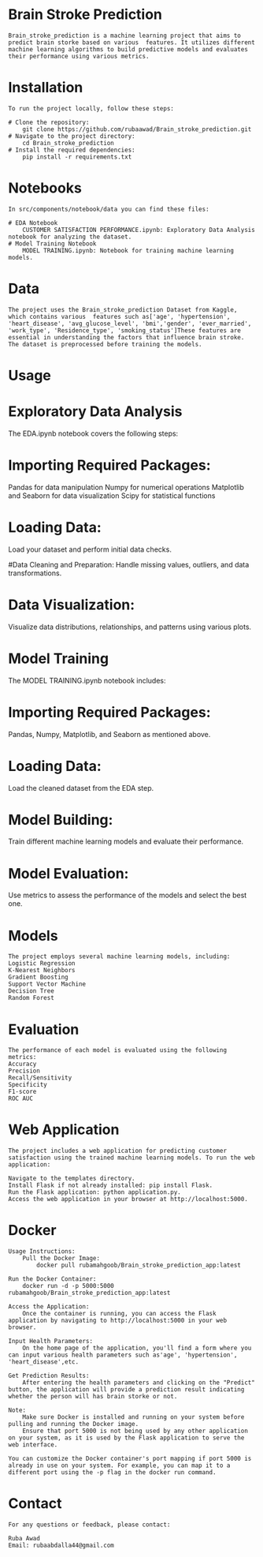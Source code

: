 # Brain Stroke Prediction
    Brain_stroke_prediction is a machine learning project that aims to predict brain storke based on various  features. It utilizes different machine learning algorithms to build predictive models and evaluates their performance using various metrics.


# Installation
    To run the project locally, follow these steps:

    # Clone the repository:
        git clone https://github.com/rubaawad/Brain_stroke_prediction.git
    # Navigate to the project directory:
        cd Brain_stroke_prediction
    # Install the required dependencies:
        pip install -r requirements.txt
# Notebooks
    In src/components/notebook/data you can find these files:

    # EDA Notebook
        CUSTOMER SATISFACTION PERFORMANCE.ipynb: Exploratory Data Analysis notebook for analyzing the dataset.
    # Model Training Notebook
        MODEL TRAINING.ipynb: Notebook for training machine learning models.
# Data
    The project uses the Brain_stroke_prediction Dataset from Kaggle, which contains various  features such as['age', 'hypertension', 'heart_disease', 'avg_glucose_level', 'bmi','gender', 'ever_married', 'work_type', 'Residence_type', 'smoking_status']These features are essential in understanding the factors that influence brain stroke. The dataset is preprocessed before training the models.
# Usage
# Exploratory Data Analysis
The EDA.ipynb notebook covers the following steps:

# Importing Required Packages:
Pandas for data manipulation
Numpy for numerical operations
Matplotlib and Seaborn for data visualization
Scipy for statistical functions

# Loading Data:
Load your dataset and perform initial data checks.

#Data Cleaning and Preparation:
Handle missing values, outliers, and data transformations.

# Data Visualization:
Visualize data distributions, relationships, and patterns using various plots.

# Model Training
The MODEL TRAINING.ipynb notebook includes:
# Importing Required Packages:
Pandas, Numpy, Matplotlib, and Seaborn as mentioned above.
# Loading Data:
Load the cleaned dataset from the EDA step.
# Model Building:
Train different machine learning models and evaluate their performance.
# Model Evaluation:
Use metrics to assess the performance of the models and select the best one.
# Models
    The project employs several machine learning models, including:
    Logistic Regression
    K-Nearest Neighbors
    Gradient Boosting
    Support Vector Machine
    Decision Tree
    Random Forest
# Evaluation
    The performance of each model is evaluated using the following metrics:
    Accuracy
    Precision
    Recall/Sensitivity
    Specificity
    F1-score
    ROC AUC
# Web Application
    The project includes a web application for predicting customer satisfaction using the trained machine learning models. To run the web application:

    Navigate to the templates directory.
    Install Flask if not already installed: pip install Flask.
    Run the Flask application: python application.py.
    Access the web application in your browser at http://localhost:5000.
# Docker
    Usage Instructions:
        Pull the Docker Image:
            docker pull rubamahgoob/Brain_stroke_prediction_app:latest

    Run the Docker Container:
        docker run -d -p 5000:5000 rubamahgoob/Brain_stroke_prediction_app:latest

    Access the Application:
        Once the container is running, you can access the Flask application by navigating to http://localhost:5000 in your web browser.

    Input Health Parameters:
        On the home page of the application, you'll find a form where you can input various health parameters such as'age', 'hypertension', 'heart_disease',etc.

    Get Prediction Results:
        After entering the health parameters and clicking on the "Predict" button, the application will provide a prediction result indicating whether the person will has brain storke or not.

    Note:	
        Make sure Docker is installed and running on your system before pulling and running the Docker image.
        Ensure that port 5000 is not being used by any other application on your system, as it is used by the Flask application to serve the web interface.
        
    You can customize the Docker container's port mapping if port 5000 is already in use on your system. For example, you can map it to a different port using the -p flag in the docker run command.

# Contact
    For any questions or feedback, please contact:

    Ruba Awad
    Email: rubaabdalla44@gmail.com